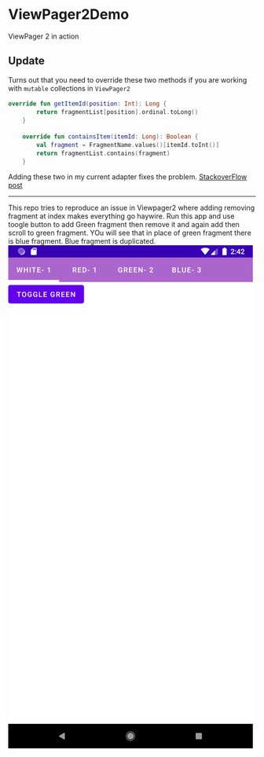 # ViewPager2Demo
ViewPager 2 in action

## Update
Turns out that you need to override these two methods if you are working with `mutable` collections in `ViewPager2`

```kotlin
override fun getItemId(position: Int): Long {
        return fragmentList[position].ordinal.toLong()
    }

    override fun containsItem(itemId: Long): Boolean {
        val fragment = FragmentName.values()[itemId.toInt()]
        return fragmentList.contains(fragment)
    }
```
Adding these two in my current adapter fixes the problem. [StackoverFlow post](https://stackoverflow.com/questions/61406176/viewpager2-not-able-to-dynamically-add-remove-fragment/61452721#61452721)

--------------------------------------------------------

This repo tries to reproduce an issue in Viewpager2 where adding removing fragment at index makes everything go haywire.
Run this app and use toogle button to add Green fragment then remove it and again add then scroll to green fragment.
YOu will see that in place of green fragment there is blue fragment. Blue fragment is duplicated.
![Screenshot](Screenshot.png)